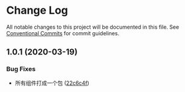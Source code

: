 # Change Log

All notable changes to this project will be documented in this file.
See [Conventional Commits](https://conventionalcommits.org) for commit guidelines.

## 1.0.1 (2020-03-19)


### Bug Fixes

* 所有组件打成一个包 ([22c6c4f](https://github.com/xiaomaer/MeUI/commit/22c6c4f28f5cdd7ca47b95240a475ef515fb8c76))
